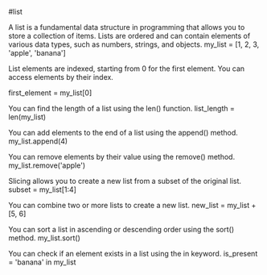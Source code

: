 #list

A list is a fundamental data structure in programming that allows you to store a collection of items. Lists are ordered and can contain elements of various data types, such as numbers, strings, and objects.
my_list = [1, 2, 3, 'apple', 'banana']

List elements are indexed, starting from 0 for the first element. You can access elements by their index.

first_element = my_list[0]

You can find the length of a list using the len() function.
list_length = len(my_list) 

You can add elements to the end of a list using the append() method.
my_list.append(4)

You can remove elements by their value using the remove() method.
my_list.remove('apple')

Slicing allows you to create a new list from a subset of the original list.
subset = my_list[1:4]

You can combine two or more lists to create a new list.
new_list = my_list + [5, 6]

You can sort a list in ascending or descending order using the sort() method.
my_list.sort() 

You can check if an element exists in a list using the in keyword.
is_present = 'banana' in my_list 


